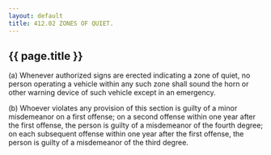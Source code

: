 ```yaml
---
layout: default 
title: 412.02 ZONES OF QUIET.
---
```


{{ page.title }}
----------------

​(a) Whenever authorized signs are erected indicating a zone of quiet,
no person operating a vehicle within any such zone shall sound the horn
or other warning device of such vehicle except in an emergency.

​(b) Whoever violates any provision of this section is guilty of a minor
misdemeanor on a first offense; on a second offense within one year
after the first offense, the person is guilty of a misdemeanor of the
fourth degree; on each subsequent offense within one year after the
first offense, the person is guilty of a misdemeanor of the third
degree.
